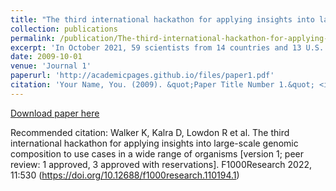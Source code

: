 ```yaml
---
title: "The third international hackathon for applying insights into large-scale genomic composition to use cases in a wide range of organisms"
collection: publications
permalink: /publication/The-third-international-hackathon-for-applying-insights-into-large-scale-genomic-composition-to-use-cases-in-a-wide-range-of-organisms
excerpt: 'In October 2021, 59 scientists from 14 countries and 13 U.S. states collaborated virtually in the Third Annual Baylor College of Medicine & DNANexus Structural Variation hackathon. The goal of the hackathon was to advance research on structural variants (SVs) by prototyping and iterating on open-source software. This led to nine hackathon projects focused on diverse genomics research interests, including various SV discovery and genotyping methods, SV sequence reconstruction, and clinically relevant structural variation, including SARS-CoV-2 variants. Repositories for the projects that participated in the hackathon are available at https://github.com/collaborativebioinformatics.'
date: 2009-10-01
venue: 'Journal 1'
paperurl: 'http://academicpages.github.io/files/paper1.pdf'
citation: 'Your Name, You. (2009). &quot;Paper Title Number 1.&quot; <i>Journal 1</i>. 1(1).'
---
```


[Download paper here](https://f1000research.com/articles/11-530/v1)

Recommended citation: Walker K, Kalra D, Lowdon R et al. The third international hackathon for applying insights into large-scale genomic composition to use cases in a wide range of organisms [version 1; peer review: 1 approved, 3 approved with reservations]. F1000Research 2022, 11:530 (https://doi.org/10.12688/f1000research.110194.1)
